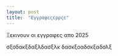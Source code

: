 ```yaml
---
layout: post
title:  "Εγγραφεςερρςε"
---
```



Ξεκινουν οι εγγραφες απο 2025


σξσδακξδαξλδασξλκ
δασκξοαδσκξαδσλξ